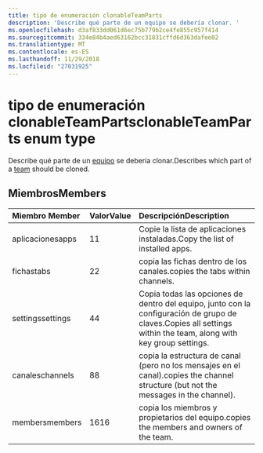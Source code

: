 ```yaml
---
title: tipo de enumeración clonableTeamParts
description: 'Describe qué parte de un equipo se debería clonar. '
ms.openlocfilehash: d3af833dd061d6ec75b779b2ce4fe855c957f414
ms.sourcegitcommit: 334e84b4aed63162bcc31831cffd6d363dafee02
ms.translationtype: MT
ms.contentlocale: es-ES
ms.lasthandoff: 11/29/2018
ms.locfileid: "27031925"
---
```

# <a name="clonableteamparts-enum-type"></a><span data-ttu-id="9ed8d-103">tipo de enumeración clonableTeamParts</span><span class="sxs-lookup"><span data-stu-id="9ed8d-103">clonableTeamParts enum type</span></span>



<span data-ttu-id="9ed8d-104">Describe qué parte de un [equipo](../resources/team.md) se debería clonar.</span><span class="sxs-lookup"><span data-stu-id="9ed8d-104">Describes which part of a [team](../resources/team.md) should be cloned.</span></span> 

## <a name="members"></a><span data-ttu-id="9ed8d-105">Miembros</span><span class="sxs-lookup"><span data-stu-id="9ed8d-105">Members</span></span>

| <span data-ttu-id="9ed8d-106">Miembro	</span><span class="sxs-lookup"><span data-stu-id="9ed8d-106">Member</span></span> | <span data-ttu-id="9ed8d-107">Valor</span><span class="sxs-lookup"><span data-stu-id="9ed8d-107">Value</span></span>| <span data-ttu-id="9ed8d-108">Descripción</span><span class="sxs-lookup"><span data-stu-id="9ed8d-108">Description</span></span> |
|:---------------|:--------|:----------|
|<span data-ttu-id="9ed8d-109">aplicaciones</span><span class="sxs-lookup"><span data-stu-id="9ed8d-109">apps</span></span>|<span data-ttu-id="9ed8d-110">1</span><span class="sxs-lookup"><span data-stu-id="9ed8d-110">1</span></span>|<span data-ttu-id="9ed8d-111">Copie la lista de aplicaciones instaladas.</span><span class="sxs-lookup"><span data-stu-id="9ed8d-111">Copy the list of installed apps.</span></span>|
|<span data-ttu-id="9ed8d-112">fichas</span><span class="sxs-lookup"><span data-stu-id="9ed8d-112">tabs</span></span>|<span data-ttu-id="9ed8d-113">2</span><span class="sxs-lookup"><span data-stu-id="9ed8d-113">2</span></span>|<span data-ttu-id="9ed8d-114">copia las fichas dentro de los canales.</span><span class="sxs-lookup"><span data-stu-id="9ed8d-114">copies the tabs within channels.</span></span>|
|<span data-ttu-id="9ed8d-115">settings</span><span class="sxs-lookup"><span data-stu-id="9ed8d-115">settings</span></span>|<span data-ttu-id="9ed8d-116">4</span><span class="sxs-lookup"><span data-stu-id="9ed8d-116">4</span></span>|<span data-ttu-id="9ed8d-117">Copia todas las opciones de dentro del equipo, junto con la configuración de grupo de claves.</span><span class="sxs-lookup"><span data-stu-id="9ed8d-117">Copies all settings within the team, along with key group settings.</span></span>|
|<span data-ttu-id="9ed8d-118">canales</span><span class="sxs-lookup"><span data-stu-id="9ed8d-118">channels</span></span>|<span data-ttu-id="9ed8d-119">8</span><span class="sxs-lookup"><span data-stu-id="9ed8d-119">8</span></span>|<span data-ttu-id="9ed8d-120">copia la estructura de canal (pero no los mensajes en el canal).</span><span class="sxs-lookup"><span data-stu-id="9ed8d-120">copies the channel structure (but not the messages in the channel).</span></span>|
|<span data-ttu-id="9ed8d-121">members</span><span class="sxs-lookup"><span data-stu-id="9ed8d-121">members</span></span>|<span data-ttu-id="9ed8d-122">16</span><span class="sxs-lookup"><span data-stu-id="9ed8d-122">16</span></span>|<span data-ttu-id="9ed8d-123">copia los miembros y propietarios del equipo.</span><span class="sxs-lookup"><span data-stu-id="9ed8d-123">copies the members and owners of the team.</span></span>|
